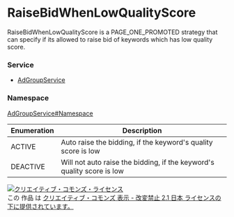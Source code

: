 # RaiseBidWhenLowQualityScore
RaiseBidWhenLowQualityScore is a PAGE_ONE_PROMOTED strategy that can specify if its allowed to raise bid of keywords which has low quality score.

### Service
+ [AdGroupService](../../services/AdGroupService.md)

### Namespace
[AdGroupService#Namespace](../../services/AdGroupService.md#namespace)

| Enumeration | Description | 
|---|---|
| ACTIVE| Auto raise the bidding, if the keyword's quality score is low |
| DEACTIVE| Will not auto raise the bidding, if the keyword's quality score is low |

<a rel="license" href="http://creativecommons.org/licenses/by-nd/2.1/jp/"><img alt="クリエイティブ・コモンズ・ライセンス" style="border-width:0" src="https://i.creativecommons.org/l/by-nd/2.1/jp/88x31.png" /></a><br />この 作品 は <a rel="license" href="http://creativecommons.org/licenses/by-nd/2.1/jp/">クリエイティブ・コモンズ 表示 - 改変禁止 2.1 日本 ライセンスの下に提供されています。</a>
